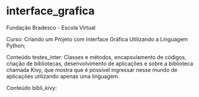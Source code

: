 # interface_grafica

Fundação Bradesco - Escola Virtual

Curso: Criando um Projeto com Interface Gráfica Utilizando a Linguagem Python;

Conteúdo testes_inter: Classes e métodos, encapsulamento de códigos, criação de bibliotecas, desenvolvimento de aplicações e sobre a biblioteca chamada Kivy, que mostra que é possível ingressar nesse mundo de aplicações utilizando apenas uma linguagem.

Conteúdo bibli_kivy:

